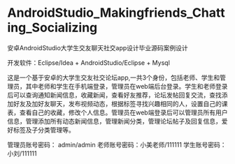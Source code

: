 # AndroidStudio_Makingfriends_Chatting_Socializing
安卓AndroidStudio大学生交友聊天社交app设计毕业源码案例设计

开发软件：Eclipse/Idea + AndroidStudio/Eclipse + Mysql

  这是一个基于安卓的大学生交友社交论坛app,一共3个身份，包括老师、学生和管理员，其中老师和学生在手机端登录，管理员在web端后台登录。学生和老师登录后可以查询通知新闻信息，收藏新闻，查看好友推荐，论坛发帖回复交流，查找添加好友及加好友聊天，发布视频动态，根据标签寻找兴趣相同的人，设置自己的课表，查看自己的收藏，修改个人信息。管理员在web端登录后可以管理员所有用户信息，管理添加所有动态新闻信息，管理新闻分类，管理论坛帖子及回复信息，爱好标签及子分类管理等。

管理员账号密码： admin/admin
老师账号密码：小美老师/111111
学生账号密码：小刘/111111
